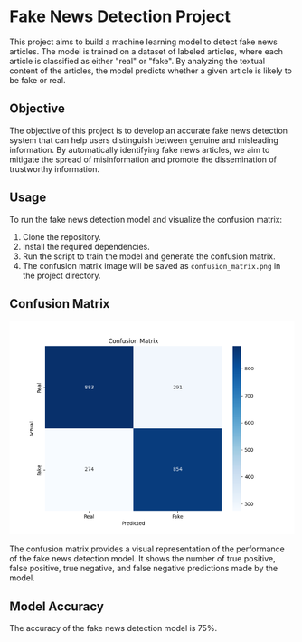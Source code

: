 # Fake News Detection Project

This project aims to build a machine learning model to detect fake news articles. The model is trained on a dataset of labeled articles, where each article is classified as either "real" or "fake". By analyzing the textual content of the articles, the model predicts whether a given article is likely to be fake or real.

## Objective

The objective of this project is to develop an accurate fake news detection system that can help users distinguish between genuine and misleading information. By automatically identifying fake news articles, we aim to mitigate the spread of misinformation and promote the dissemination of trustworthy information.

## Usage

To run the fake news detection model and visualize the confusion matrix:
1. Clone the repository.
2. Install the required dependencies.
3. Run the script to train the model and generate the confusion matrix.
4. The confusion matrix image will be saved as `confusion_matrix.png` in the project directory.

## Confusion Matrix

![Confusion Matrix](confusion_matrix.png)

The confusion matrix provides a visual representation of the performance of the fake news detection model. It shows the number of true positive, false positive, true negative, and false negative predictions made by the model.

## Model Accuracy

The accuracy of the fake news detection model is 75%.